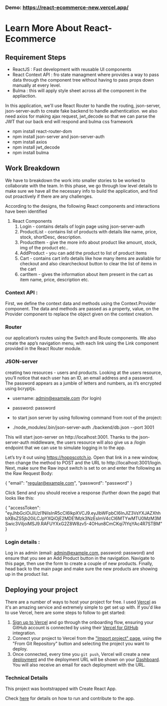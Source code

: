 ### Demo: https://react-ecommerce-new.vercel.app/

# Learn More About React-Ecommerce 

## Requirement Steps
- ReactJS : Fast development with reusable UI components
- React Context API : fro state managment where provides a way to pass data through the component tree without having to pass props down manually at every level.
- Bulma : this will apply style sheet across all the component in the appliaction.


In this application, we'll use React Router to handle the routing, json-server, json-server-auth to create fake backend to handle authentication. we also need axios for making ajax request, jwt_decode so that we can parse the JWT that our back end will respond and bulma css framework

- npm install react-router-dom
- npm install json-server and json-server-auth
- npm install axios
- npm install jwt_decode
- npm install bulma

## Work Breakdown

We have to breakdown the work into smaller stories to be worked to collaborate with the team. In this phase, we go through low level details to make sure we have all the necessary info to build the application, and find out proactively if there are any challenges.

According to the designs, the following React components and interactions have been identified

1. React Components
    1. Login - contains details of login page using json-server-auth
    2. ProductList - contains list of products with details like name, price, stock, shortDesc, description.
    3. ProductItem - give the more info about product like amount, stock, img of the product etc..
    4. AddProduct - you can add the product to list of product items
    5. Cart - contains cart info details like how many items are avaliable for checkout and also clearcheckout button to clear the list of items in the cart
    6. cartItem - gives the information about item present in the cart as item name, price, description etc.

### Context API :

First, we define the context data and methods using the Context.Provider component. The data and methods are passed as a property, value, on the Provider component to replace the object given on the context creation.

### Router

our application’s routes using the Switch and Route components. We also create the app’s navigation menu, with each link using the Link component provided in the React Router module.

### JSON-server
creating two resources - users and products. Looking at the users resource, you’ll notice that each user has an ID, an email address and a password. The password appears as a jumble of letters and numbers, as it’s encrypted using bcryptjs.

- username: admin@example.com   (for login)
- password: password

- to start json server by using following command from root of the project:
- ./node_modules/.bin/json-server-auth ./backend/db.json --port 3001

This will start json-server on http://localhost:3001. Thanks to the json-server-auth middleware, the users resource will also give us a /login endpoint that we can use to simulate logging in to the app.

Let’s try it out using https://hoppscotch.io. Open that link in a new window, then change the method to POST and the URL to http://localhost:3001/login. Next, make sure the Raw input switch is set to on and enter the following as the Raw Request Body:

{
  "email": "regular@example.com",
  "password": "password"
}

Click Send and you should receive a response (further down the page) that looks like this:

{
  "accessToken": "eyJhbGciOiJIUzI1NiIsInR5cCI6IkpXVCJ9.eyJlbWFpbCI6InJlZ3VsYXJAZXhhbXBsZS5jb20iLCJpYXQiOjE2MDE1Mzk3NzEsImV4cCI6MTYwMTU0MzM3MSwic3ViIjoiMSJ9.RAFUYXxG2Z8W8zv5-4OHun8CmCKqi7IYqYAc4R7STBM"
}


### Login details : 

Log in as admin (email: admin@example.com, password: password) and ensure that you see an Add Product button in the navigation. Navigate to this page, then use the form to create a couple of new products. Finally, head back to the main page and make sure the new products are showing up in the product list.


## Deploying your project

 There are a number of ways to host your project for free. I used [Vercel](https://bit.ly/fem-vercel) as it's an amazing service and extremely simple to get set up with. If you'd like to use Vercel, here are some steps to follow to get started:

1. [Sign up to Vercel](https://bit.ly/fem-vercel-signup) and go through the onboarding flow, ensuring your GitHub account is connected by using their [Vercel for GitHub](https://vercel.com/docs/v2/git-integrations/vercel-for-github) integration.
2. Connect your project to Vercel from the ["Import project" page](https://vercel.com/import), using the "From Git Repository" button and selecting the project you want to deploy.
3. Once connected, every time you `git push`, Vercel will create a new [deployment](https://vercel.com/docs/v2/platform/deployments) and the deployment URL will be shown on your [Dashboard](https://vercel.com/dashboard). You will also receive an email for each deployment with the URL.

###  Technical Details
This project was bootstrapped with Create React App.

Check [here](TechnicalDetails.md) for details on how to run and contribute to the app.